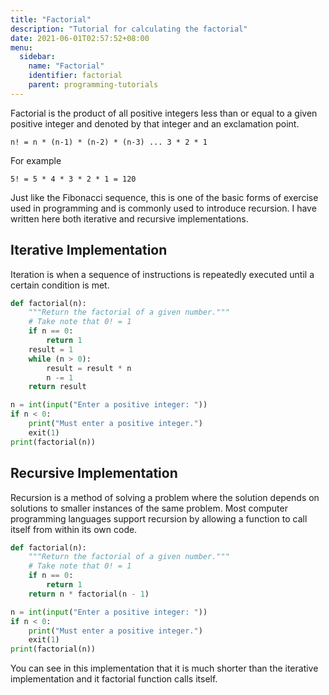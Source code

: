 ```yaml
---
title: "Factorial"
description: "Tutorial for calculating the factorial"
date: 2021-06-01T02:57:52+08:00
menu:
  sidebar:
    name: "Factorial"
    identifier: factorial
    parent: programming-tutorials
---
```


Factorial is the product of all positive integers less than or equal to a given
positive integer and denoted by that integer and an exclamation point. 

```
n! = n * (n-1) * (n-2) * (n-3) ... 3 * 2 * 1
```

For example

```
5! = 5 * 4 * 3 * 2 * 1 = 120
```

Just like the Fibonacci sequence, this is one of the basic forms of exercise 
used in programming and is commonly used to introduce recursion. I have written 
here both iterative and recursive implementations. 


## Iterative Implementation
Iteration is when a sequence of instructions is repeatedly executed until a
certain condition is met.

```python
def factorial(n):
    """Return the factorial of a given number."""
    # Take note that 0! = 1
    if n == 0:
        return 1
    result = 1
    while (n > 0):
        result = result * n
        n -= 1
    return result

n = int(input("Enter a positive integer: "))
if n < 0:
    print("Must enter a positive integer.")
    exit(1)
print(factorial(n))
```

## Recursive Implementation
Recursion is a method of solving a problem where the solution depends on
solutions to smaller instances of the same problem. Most computer programming 
languages support recursion by allowing a function to call itself from within 
its own code.

```python
def factorial(n):
    """Return the factorial of a given number."""
    # Take note that 0! = 1
    if n == 0:
        return 1
    return n * factorial(n - 1)

n = int(input("Enter a positive integer: "))
if n < 0:
    print("Must enter a positive integer.")
    exit(1)
print(factorial(n))
```

You can see in this implementation that it is much shorter than the iterative
implementation and it factorial function calls itself.
